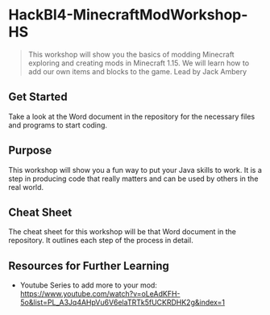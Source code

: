 # HackBI4-MinecraftModWorkshop-HS
> This workshop will show you the basics of modding Minecraft exploring and creating mods in Minecraft 1.15. We will learn how to add our own items and blocks to the game. Lead by Jack Ambery


## Get Started
Take a look at the Word document in the repository for the necessary files and programs to start coding.

## Purpose
This workshop will show you a fun way to put your Java skills to work. It is a step in producing code that really matters and can be used by others in the real world.

## Cheat Sheet
The cheat sheet for this workshop will be that Word document in the repository. It outlines each step of the process in detail.

## Resources for Further Learning
* Youtube Series to add more to your mod: https://www.youtube.com/watch?v=oLeAdKFH-5o&list=PL_A3Jq4AHpVu6V6elaTRTk5fUCKRDHK2g&index=1
